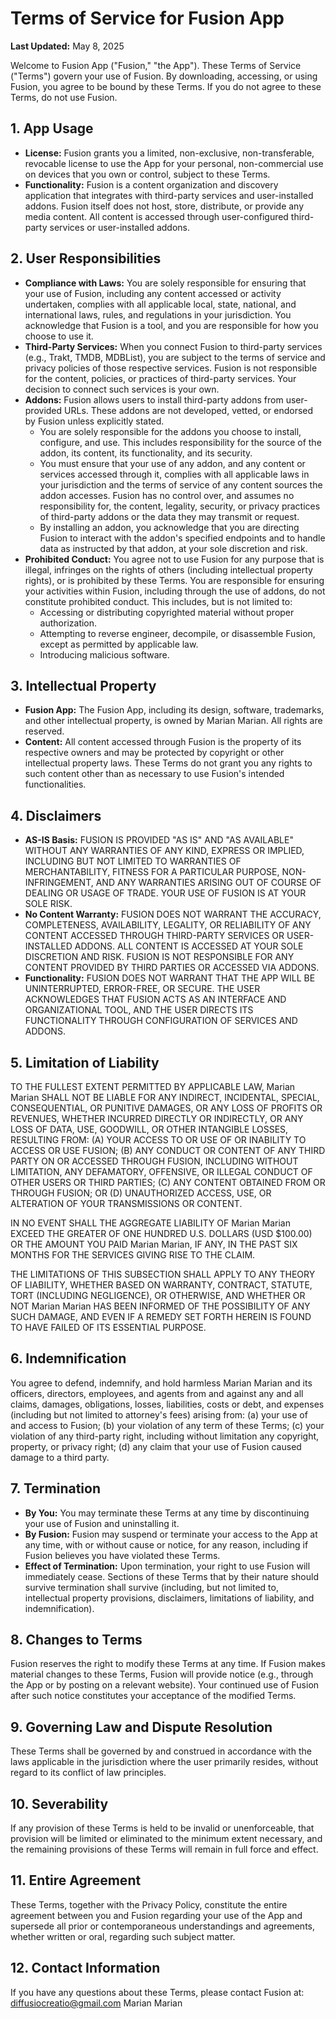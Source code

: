# Terms of Service for Fusion App

**Last Updated:** May 8, 2025

Welcome to Fusion App ("Fusion," "the App"). These Terms of Service ("Terms") govern your use of Fusion. By downloading, accessing, or using Fusion, you agree to be bound by these Terms. If you do not agree to these Terms, do not use Fusion.

## 1. App Usage

*   **License:** Fusion grants you a limited, non-exclusive, non-transferable, revocable license to use the App for your personal, non-commercial use on devices that you own or control, subject to these Terms.
*   **Functionality:** Fusion is a content organization and discovery application that integrates with third-party services and user-installed addons. Fusion itself does not host, store, distribute, or provide any media content. All content is accessed through user-configured third-party services or user-installed addons.

## 2. User Responsibilities

*   **Compliance with Laws:** You are solely responsible for ensuring that your use of Fusion, including any content accessed or activity undertaken, complies with all applicable local, state, national, and international laws, rules, and regulations in your jurisdiction. You acknowledge that Fusion is a tool, and you are responsible for how you choose to use it.
*   **Third-Party Services:** When you connect Fusion to third-party services (e.g., Trakt, TMDB, MDBList), you are subject to the terms of service and privacy policies of those respective services. Fusion is not responsible for the content, policies, or practices of third-party services. Your decision to connect such services is your own.
*   **Addons:** Fusion allows users to install third-party addons from user-provided URLs. These addons are not developed, vetted, or endorsed by Fusion unless explicitly stated.
    *   You are solely responsible for the addons you choose to install, configure, and use. This includes responsibility for the source of the addon, its content, its functionality, and its security.
    *   You must ensure that your use of any addon, and any content or services accessed through it, complies with all applicable laws in your jurisdiction and the terms of service of any content sources the addon accesses. Fusion has no control over, and assumes no responsibility for, the content, legality, security, or privacy practices of third-party addons or the data they may transmit or request.
    *   By installing an addon, you acknowledge that you are directing Fusion to interact with the addon's specified endpoints and to handle data as instructed by that addon, at your sole discretion and risk.
*   **Prohibited Conduct:** You agree not to use Fusion for any purpose that is illegal, infringes on the rights of others (including intellectual property rights), or is prohibited by these Terms. You are responsible for ensuring your activities within Fusion, including through the use of addons, do not constitute prohibited conduct. This includes, but is not limited to:
    *   Accessing or distributing copyrighted material without proper authorization.
    *   Attempting to reverse engineer, decompile, or disassemble Fusion, except as permitted by applicable law.
    *   Introducing malicious software.

## 3. Intellectual Property

*   **Fusion App:** The Fusion App, including its design, software, trademarks, and other intellectual property, is owned by Marian Marian. All rights are reserved.
*   **Content:** All content accessed through Fusion is the property of its respective owners and may be protected by copyright or other intellectual property laws. These Terms do not grant you any rights to such content other than as necessary to use Fusion's intended functionalities.

## 4. Disclaimers

*   **AS-IS Basis:** FUSION IS PROVIDED "AS IS" AND "AS AVAILABLE" WITHOUT ANY WARRANTIES OF ANY KIND, EXPRESS OR IMPLIED, INCLUDING BUT NOT LIMITED TO WARRANTIES OF MERCHANTABILITY, FITNESS FOR A PARTICULAR PURPOSE, NON-INFRINGEMENT, AND ANY WARRANTIES ARISING OUT OF COURSE OF DEALING OR USAGE OF TRADE. YOUR USE OF FUSION IS AT YOUR SOLE RISK.
*   **No Content Warranty:** FUSION DOES NOT WARRANT THE ACCURACY, COMPLETENESS, AVAILABILITY, LEGALITY, OR RELIABILITY OF ANY CONTENT ACCESSED THROUGH THIRD-PARTY SERVICES OR USER-INSTALLED ADDONS. ALL CONTENT IS ACCESSED AT YOUR SOLE DISCRETION AND RISK. FUSION IS NOT RESPONSIBLE FOR ANY CONTENT PROVIDED BY THIRD PARTIES OR ACCESSED VIA ADDONS.
*   **Functionality:** FUSION DOES NOT WARRANT THAT THE APP WILL BE UNINTERRUPTED, ERROR-FREE, OR SECURE. THE USER ACKNOWLEDGES THAT FUSION ACTS AS AN INTERFACE AND ORGANIZATIONAL TOOL, AND THE USER DIRECTS ITS FUNCTIONALITY THROUGH CONFIGURATION OF SERVICES AND ADDONS.

## 5. Limitation of Liability

TO THE FULLEST EXTENT PERMITTED BY APPLICABLE LAW, Marian Marian SHALL NOT BE LIABLE FOR ANY INDIRECT, INCIDENTAL, SPECIAL, CONSEQUENTIAL, OR PUNITIVE DAMAGES, OR ANY LOSS OF PROFITS OR REVENUES, WHETHER INCURRED DIRECTLY OR INDIRECTLY, OR ANY LOSS OF DATA, USE, GOODWILL, OR OTHER INTANGIBLE LOSSES, RESULTING FROM:
(A) YOUR ACCESS TO OR USE OF OR INABILITY TO ACCESS OR USE FUSION;
(B) ANY CONDUCT OR CONTENT OF ANY THIRD PARTY ON OR ACCESSED THROUGH FUSION, INCLUDING WITHOUT LIMITATION, ANY DEFAMATORY, OFFENSIVE, OR ILLEGAL CONDUCT OF OTHER USERS OR THIRD PARTIES;
(C) ANY CONTENT OBTAINED FROM OR THROUGH FUSION; OR
(D) UNAUTHORIZED ACCESS, USE, OR ALTERATION OF YOUR TRANSMISSIONS OR CONTENT.

IN NO EVENT SHALL THE AGGREGATE LIABILITY OF Marian Marian EXCEED THE GREATER OF ONE HUNDRED U.S. DOLLARS (USD $100.00) OR THE AMOUNT YOU PAID Marian Marian, IF ANY, IN THE PAST SIX MONTHS FOR THE SERVICES GIVING RISE TO THE CLAIM.

THE LIMITATIONS OF THIS SUBSECTION SHALL APPLY TO ANY THEORY OF LIABILITY, WHETHER BASED ON WARRANTY, CONTRACT, STATUTE, TORT (INCLUDING NEGLIGENCE), OR OTHERWISE, AND WHETHER OR NOT Marian Marian HAS BEEN INFORMED OF THE POSSIBILITY OF ANY SUCH DAMAGE, AND EVEN IF A REMEDY SET FORTH HEREIN IS FOUND TO HAVE FAILED OF ITS ESSENTIAL PURPOSE.

## 6. Indemnification

You agree to defend, indemnify, and hold harmless Marian Marian and its officers, directors, employees, and agents from and against any and all claims, damages, obligations, losses, liabilities, costs or debt, and expenses (including but not limited to attorney's fees) arising from:
(a) your use of and access to Fusion;
(b) your violation of any term of these Terms;
(c) your violation of any third-party right, including without limitation any copyright, property, or privacy right;
(d) any claim that your use of Fusion caused damage to a third party.

## 7. Termination

*   **By You:** You may terminate these Terms at any time by discontinuing your use of Fusion and uninstalling it.
*   **By Fusion:** Fusion may suspend or terminate your access to the App at any time, with or without cause or notice, for any reason, including if Fusion believes you have violated these Terms.
*   **Effect of Termination:** Upon termination, your right to use Fusion will immediately cease. Sections of these Terms that by their nature should survive termination shall survive (including, but not limited to, intellectual property provisions, disclaimers, limitations of liability, and indemnification).

## 8. Changes to Terms

Fusion reserves the right to modify these Terms at any time. If Fusion makes material changes to these Terms, Fusion will provide notice (e.g., through the App or by posting on a relevant website). Your continued use of Fusion after such notice constitutes your acceptance of the modified Terms.

## 9. Governing Law and Dispute Resolution

These Terms shall be governed by and construed in accordance with the laws applicable in the jurisdiction where the user primarily resides, without regard to its conflict of law principles.

## 10. Severability

If any provision of these Terms is held to be invalid or unenforceable, that provision will be limited or eliminated to the minimum extent necessary, and the remaining provisions of these Terms will remain in full force and effect.

## 11. Entire Agreement

These Terms, together with the Privacy Policy, constitute the entire agreement between you and Fusion regarding your use of the App and supersede all prior or contemporaneous understandings and agreements, whether written or oral, regarding such subject matter.

## 12. Contact Information

If you have any questions about these Terms, please contact Fusion at:
diffusiocreatio@gmail.com
Marian Marian
